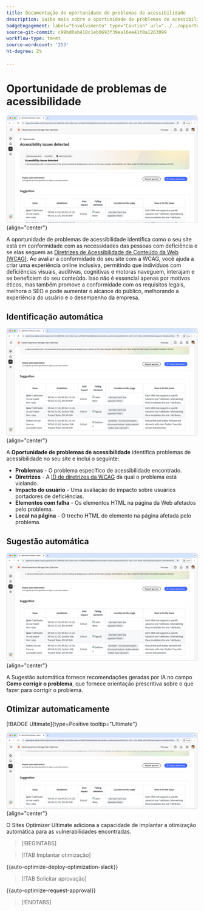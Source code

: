 ```yaml
---
title: Documentação de oportunidade de problemas de acessibilidade
description: Saiba mais sobre a oportunidade de problemas de acessibilidade e como usá-la para aumentar a segurança do em seu site.
badgeEngagement: label="Envolvimento" type="Caution" url="../../opportunity-types/engagement.md" tooltip="Envolvimento"
source-git-commit: c99bd0ab418c1eb0693f39ea16ee41f8a1263099
workflow-type: tm+mt
source-wordcount: '253'
ht-degree: 2%

---
```



# Oportunidade de problemas de acessibilidade

![Oportunidade de problemas de acessibilidade](./assets/accessibility-issues/hero.png){align="center"}

A oportunidade de problemas de acessibilidade identifica como o seu site está em conformidade com as necessidades das pessoas com deficiência e se elas seguem as [Diretrizes de Acessibilidade de Conteúdo da Web (WCAG)](https://www.w3.org/TR/WCAG21/). Ao avaliar a conformidade do seu site com a WCAG, você ajuda a criar uma experiência online inclusiva, permitindo que indivíduos com deficiências visuais, auditivas, cognitivas e motoras naveguem, interajam e se beneficiem do seu conteúdo. Isso não é essencial apenas por motivos éticos, mas também promove a conformidade com os requisitos legais, melhora o SEO e pode aumentar o alcance do público, melhorando a experiência do usuário e o desempenho da empresa.

## Identificação automática

![Identificar automaticamente os problemas de acessibilidade](./assets/accessibility-issues/auto-identify.png){align="center"}

A **Oportunidade de problemas de acessibilidade** identifica problemas de acessibilidade no seu site e inclui o seguinte:

* **Problemas** - O problema específico de acessibilidade encontrado.
* **Diretrizes** - A [ID de diretrizes da WCAG](https://www.w3.org/TR/WCAG21/) da qual o problema está violando.
* **Impacto do usuário** - Uma avaliação do impacto sobre usuários portadores de deficiências.
* **Elementos com falha** - Os elementos HTML na página da Web afetados pelo problema.
* **Local na página** - O trecho HTML do elemento na página afetada pelo problema.

## Sugestão automática

![Sugerir automaticamente problemas de acessibilidade](./assets/accessibility-issues/auto-suggest.png){align="center"}

A Sugestão automática fornece recomendações geradas por IA no campo **Como corrigir o problema**, que fornece orientação prescritiva sobre o que fazer para corrigir o problema.

## Otimizar automaticamente

[!BADGE Ultimate]{type=Positive tooltip="Ultimate"}

![Problemas de acessibilidade de otimização automática](./assets/accessibility-issues/auto-optimize.png){align="center"}

O Sites Optimizer Ultimate adiciona a capacidade de implantar a otimização automática para as vulnerabilidades encontradas.

>[!BEGINTABS]

>[!TAB Implantar otimização]

{{auto-optimize-deploy-optimization-slack}}

>[!TAB Solicitar aprovação]

{{auto-optimize-request-approval}}

>[!ENDTABS]
